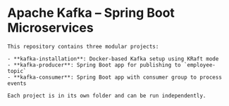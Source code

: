 # Apache Kafka – Spring Boot Microservices

    This repository contains three modular projects:
    
    - **kafka-installation**: Docker-based Kafka setup using KRaft mode
    - **kafka-producer**: Spring Boot app for publishing to `employee-topic`
    - **kafka-consumer**: Spring Boot app with consumer group to process events
    
    Each project is in its own folder and can be run independently.


